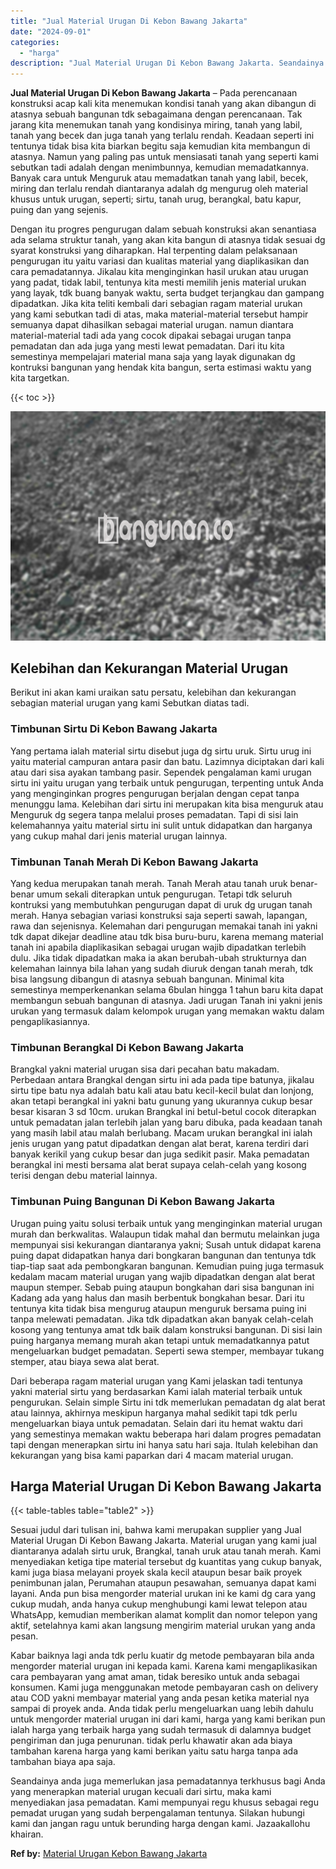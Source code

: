 ```yaml
---
title: "Jual Material Urugan Di Kebon Bawang Jakarta"
date: "2024-09-01"
categories: 
  - "harga"
description: "Jual Material Urugan Di Kebon Bawang Jakarta. Seandainya anda juga memerlukan jasa pemadatannya terkhusus bagi Anda yang menerapkan material urugan kecuali d..."
---
```


**Jual Material Urugan Di Kebon Bawang Jakarta** – Pada perencanaan konstruksi acap kali kita menemukan kondisi tanah yang akan dibangun di atasnya sebuah bangunan tdk sebagaimana dengan perencanaan. Tak jarang kita menemukan tanah yang kondisinya miring, tanah yang labil, tanah yang becek dan juga tanah yang terlalu rendah. Keadaan seperti ini tentunya tidak bisa kita biarkan begitu saja kemudian kita membangun di atasnya. Namun yang paling pas untuk mensiasati tanah yang seperti kami sebutkan tadi adalah dengan menimbunnya, kemudian memadatkannya. Banyak cara untuk Menguruk atau memadatkan tanah yang labil, becek, miring dan terlalu rendah diantaranya adalah dg mengurug oleh material khusus untuk urugan, seperti; sirtu, tanah urug, berangkal, batu kapur, puing dan yang sejenis.

Dengan itu progres pengurugan dalam sebuah konstruksi akan senantiasa ada selama struktur tanah, yang akan kita bangun di atasnya tidak sesuai dg syarat konstruksi yang diharapkan. Hal terpenting dalam pelaksanaan pengurugan itu yaitu variasi dan kualitas material yang diaplikasikan dan cara pemadatannya. Jikalau kita menginginkan hasil urukan atau urugan yang padat, tidak labil, tentunya kita mesti memilih jenis material urukan yang layak, tdk buang banyak waktu, serta budget terjangkau dan gampang dipadatkan. Jika kita teliti kembali dari sebagian ragam material urukan yang kami sebutkan tadi di atas, maka material-material tersebut hampir semuanya dapat dihasilkan sebagai material urugan. namun diantara material-material tadi ada yang cocok dipakai sebagai urugan tanpa pemadatan dan ada juga yang mesti lewat pemadatan. Dari itu kita semestinya mempelajari material mana saja yang layak digunakan dg kontruksi bangunan yang hendak kita bangun, serta estimasi waktu yang kita targetkan.

{{< toc >}}

![Jual Material Urugan Di Kebon Bawang Jakarta](/images/jual-urugan-11.png)

## Kelebihan dan Kekurangan Material Urugan

Berikut ini akan kami uraikan satu persatu, kelebihan dan kekurangan sebagian material urugan yang kami Sebutkan diatas tadi.

### Timbunan Sirtu Di Kebon Bawang Jakarta

Yang pertama ialah material sirtu disebut juga dg sirtu uruk. Sirtu urug ini yaitu material campuran antara pasir dan batu. Lazimnya diciptakan dari kali atau dari sisa ayakan tambang pasir. Sependek pengalaman kami urugan sirtu ini yaitu urugan yang terbaik untuk pengurugan, terpenting untuk Anda yang menginginkan progres pengurugan berjalan dengan cepat tanpa menunggu lama. Kelebihan dari sirtu ini merupakan kita bisa menguruk atau Menguruk dg segera tanpa melalui proses pemadatan. Tapi di sisi lain kelemahannya yaitu material sirtu ini sulit untuk didapatkan dan harganya yang cukup mahal dari jenis material urugan lainnya.

### Timbunan Tanah Merah Di Kebon Bawang Jakarta

Yang kedua merupakan tanah merah. Tanah Merah atau tanah uruk benar-benar umum sekali diterapkan untuk pengurugan. Tetapi tdk seluruh kontruksi yang membutuhkan pengurugan dapat di uruk dg urugan tanah merah. Hanya sebagian variasi konstruksi saja seperti sawah, lapangan, rawa dan sejenisnya. Kelemahan dari pengurugan memakai tanah ini yakni tdk dapat dikejar deadline atau tdk bisa buru-buru, karena memang material tanah ini apabila diaplikasikan sebagai urugan wajib dipadatkan terlebih dulu. Jika tidak dipadatkan maka ia akan berubah-ubah strukturnya dan kelemahan lainnya bila lahan yang sudah diuruk dengan tanah merah, tdk bisa langsung dibangun di atasnya sebuah bangunan. Minimal kita semestinya memperkenankan selama 6bulan hingga 1 tahun baru kita dapat membangun sebuah bangunan di atasnya. Jadi urugan Tanah ini yakni jenis urukan yang termasuk dalam kelompok urugan yang memakan waktu dalam pengaplikasiannya.

### Timbunan Berangkal Di Kebon Bawang Jakarta

Brangkal yakni material urugan sisa dari pecahan batu makadam. Perbedaan antara Brangkal dengan sirtu ini ada pada tipe batunya, jikalau sirtu tipe batu nya adalah batu kali atau batu kecil-kecil bulat dan lonjong, akan tetapi berangkal ini yakni batu gunung yang ukurannya cukup besar besar kisaran 3 sd 10cm. urukan Brangkal ini betul-betul cocok diterapkan untuk pemadatan jalan terlebih jalan yang baru dibuka, pada keadaan tanah yang masih labil atau malah berlubang. Macam urukan berangkal ini ialah jenis urugan yang patut dipadatkan dengan alat berat, karena terdiri dari banyak kerikil yang cukup besar dan juga sedikit pasir. Maka pemadatan berangkal ini mesti bersama alat berat supaya celah-celah yang kosong terisi dengan debu material lainnya.

### Timbunan Puing Bangunan Di Kebon Bawang Jakarta

Urugan puing yaitu solusi terbaik untuk yang menginginkan material urugan murah dan berkwalitas. Walaupun tidak mahal dan bermutu melainkan juga mempunyai sisi kekurangan diantaranya yakni; Susah untuk didapat karena puing dapat didapatkan hanya dari bongkaran bangunan dan tentunya tdk tiap-tiap saat ada pembongkaran bangunan. Kemudian puing juga termasuk kedalam macam material urugan yang wajib dipadatkan dengan alat berat maupun stemper. Sebab puing ataupun bongkahan dari sisa bangunan ini Kadang ada yang halus dan masih berbentuk bongkahan besar. Dari itu tentunya kita tidak bisa mengurug ataupun menguruk bersama puing ini tanpa melewati pemadatan. Jika tdk dipadatkan akan banyak celah-celah kosong yang tentunya amat tdk baik dalam konstruksi bangunan. Di sisi lain puing harganya memang murah akan tetapi untuk memadatkannya patut mengeluarkan budget pemadatan. Seperti sewa stemper, membayar tukang stemper, atau biaya sewa alat berat.

Dari beberapa ragam material urugan yang Kami jelaskan tadi tentunya yakni material sirtu yang berdasarkan Kami ialah material terbaik untuk pengurukan. Selain simple Sirtu ini tdk memerlukan pemadatan dg alat berat atau lainnya, akhirnya meskipun harganya mahal sedikit tapi tdk perlu mengeluarkan biaya untuk pemadatan. Selain dari itu hemat waktu dari yang semestinya memakan waktu beberapa hari dalam progres pemadatan tapi dengan menerapkan sirtu ini hanya satu hari saja. Itulah kelebihan dan kekurangan yang bisa kami paparkan dari 4 macam material urugan.

## Harga Material Urugan Di Kebon Bawang Jakarta

{{< table-tables table="table2" >}}

Sesuai judul dari tulisan ini, bahwa kami merupakan supplier yang Jual Material Urugan Di Kebon Bawang Jakarta. Material urugan yang kami jual diantaranya adalah sirtu uruk, Brangkal, tanah uruk atau tanah merah. Kami menyediakan ketiga tipe material tersebut dg kuantitas yang cukup banyak, kami juga biasa melayani proyek skala kecil ataupun besar baik proyek penimbunan jalan, Perumahan ataupun pesawahan, semuanya dapat kami layani. Anda pun bisa mengorder material urukan ini ke kami dg cara yang cukup mudah, anda hanya cukup menghubungi kami lewat telepon atau WhatsApp, kemudian memberikan alamat komplit dan nomor telepon yang aktif, setelahnya kami akan langsung mengirim material urukan yang anda pesan.

Kabar baiknya lagi anda tdk perlu kuatir dg metode pembayaran bila anda mengorder material urugan ini kepada kami. Karena kami mengaplikasikan cara pembayaran yang amat aman, tidak beresiko untuk anda sebagai konsumen. Kami juga menggunakan metode pembayaran cash on delivery atau COD yakni membayar material yang anda pesan ketika material nya sampai di proyek anda. Anda tidak perlu mengeluarkan uang lebih dahulu untuk mengorder material urugan ini dari kami, harga yang kami berikan pun ialah harga yang terbaik harga yang sudah termasuk di dalamnya budget pengiriman dan juga penurunan. tidak perlu khawatir akan ada biaya tambahan karena harga yang kami berikan yaitu satu harga tanpa ada tambahan biaya apa saja.

Seandainya anda juga memerlukan jasa pemadatannya terkhusus bagi Anda yang menerapkan material urugan kecuali dari sirtu, maka kami menyediakan jasa pemadatan. Kami mempunyai regu khusus sebagai regu pemadat urugan yang sudah berpengalaman tentunya. Silakan hubungi kami dan jangan ragu untuk berunding harga dengan kami. Jazaakallohu khairan.

**Ref by:** [Material Urugan Kebon Bawang Jakarta](https://id.wikipedia.org/wiki/Material)
